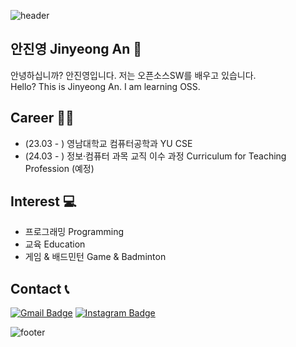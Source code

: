 ![header](https://capsule-render.vercel.app/api?type=waving&&color=gradient&height=100&section=header&fontSize=90)

<!--
**dkwldu/dkwldu** is a ✨ _special_ ✨ repository because its `README.md` (this file) appears on your GitHub profile.

Here are some ideas to get you started:

- 🔭 I’m currently working on ...
- 🌱 I’m currently learning ...
- 👯 I’m looking to collaborate on ...
- 🤔 I’m looking for help with ...
- 💬 Ask me about ...
- 📫 How to reach me: ...
- 😄 Pronouns: ...
- ⚡ Fun fact: ...
-->

## 안진영 Jinyeong An 🌱
안녕하십니까? 안진영입니다. 저는 오픈소스SW를 배우고 있습니다. <br/>
Hello? This is Jinyeong An. I am learning OSS.

## Career 🤹‍♀️
- (23.03 - ) 영남대학교 컴퓨터공학과 YU CSE
- (24.03 - ) 정보·컴퓨터 과목 교직 이수 과정 Curriculum for Teaching Profession (예정)

## Interest 💻
- 프로그래밍 Programming
- 교육 Education
- 게임 & 배드민턴 Game & Badminton

## Contact 📞
[![Gmail Badge](https://img.shields.io/badge/mail-d14836?style=flat-square&logo=Gmail&logoColor=white&link=mailto:jyjy0826@yu.ac.kr)](mailto:jyjy0826@yu.ac.kr)
[![Instagram Badge](https://img.shields.io/badge/-Instagram-dd2a7b?style=flat-square&logo=instagram&logoColor=white&link=https://www.instagram.com/dkwldu_/)](https://www.instagram.com/dkwldu_/) 

![footer](https://capsule-render.vercel.app/api?type=waving&&color=gradient&height=100&section=footer&fontSize=90)
